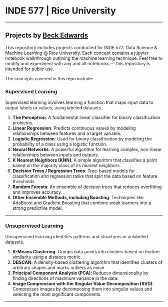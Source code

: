 # INDE 577 | Rice University

---
Projects by [Beck Edwards](www.beckedwards.com)
---

This repository includes projects conducted for INDE 577: Data Science & Machine Learning @ Rice University. Each concept contains a jupyter notebook walkthrough outlining the machine learning technique. Feel free to modify and experiment with any and all notebooks — this repository is intended for public use. 

The concepts covered in this repo include:

### **Supervised Learning**
Supervised learning involves learning a function that maps input data to output labels or values, using labeled datasets.

1. **The Perceptron**: A fundamental linear classifier for binary classification problems.
2. **Linear Regression**: Predicts continuous values by modeling relationships between features and a target variable.
3. **Logistic Regression**: Used for binary classification by modeling the probability of a class using a logistic function.
4. **Neural Networks**: A powerful algorithm for learning complex, non-linear relationships between inputs and outputs.
5. **K Nearest Neighbors (KNN)**: A simple algorithm that classifies a point based on the majority class of its nearest neighbors.
6. **Decision Trees / Regression Trees**: Tree-based models for classification and regression tasks that split the data based on feature thresholds.
7. **Random Forests**: An ensemble of decision trees that reduces overfitting and improves accuracy.
8. **Other Ensemble Methods, including Boosting**: Techniques like AdaBoost and Gradient Boosting that combine weak learners into a strong predictive model.

---

### **Unsupervised Learning**
Unsupervised learning identifies patterns and structures in unlabeled datasets.

1. **K-Means Clustering**: Groups data points into clusters based on feature similarity using a distance metric.
2. **DBSCAN**: A density-based clustering algorithm that identifies clusters of arbitrary shapes and marks outliers as noise.
3. **Principal Component Analysis (PCA)**: Reduces dimensionality by finding directions of maximum variance in the data.
4. **Image Compression with the Singular Value Decomposition (SVD)**: Compresses images by decomposing them into singular values and selecting the most significant components.

---